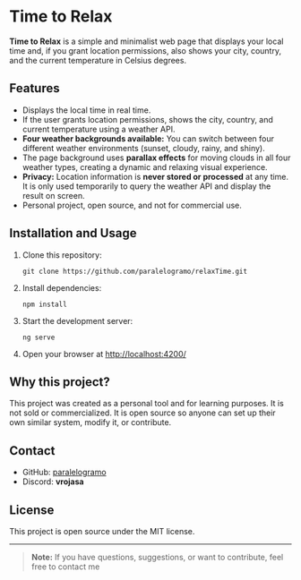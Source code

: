 # Time to Relax

**Time to Relax** is a simple and minimalist web page that displays your local time and, if you grant location permissions, also shows your city, country, and the current temperature in Celsius degrees.

## Features

- Displays the local time in real time.
- If the user grants location permissions, shows the city, country, and current temperature using a weather API.
- **Four weather backgrounds available:** You can switch between four different weather environments (sunset, cloudy, rainy, and shiny).  
- The page background uses **parallax effects** for moving clouds in all four weather types, creating a dynamic and relaxing visual experience.
- **Privacy:** Location information is **never stored or processed** at any time. It is only used temporarily to query the weather API and display the result on screen.
- Personal project, open source, and not for commercial use.

## Installation and Usage

1. Clone this repository:
   ```
   git clone https://github.com/paralelogramo/relaxTime.git
   ```
2. Install dependencies:
   ```
   npm install
   ```
3. Start the development server:
   ```
   ng serve
   ```
4. Open your browser at [http://localhost:4200/](http://localhost:4200/)

## Why this project?

This project was created as a personal tool and for learning purposes. It is not sold or commercialized. It is open source so anyone can set up their own similar system, modify it, or contribute.

## Contact

- GitHub: [paralelogramo](https://github.com/paralelogramo)
- Discord: **vrojasa**

## License

This project is open source under the MIT license.

---

> **Note:** If you have questions, suggestions, or want to contribute, feel free to contact me